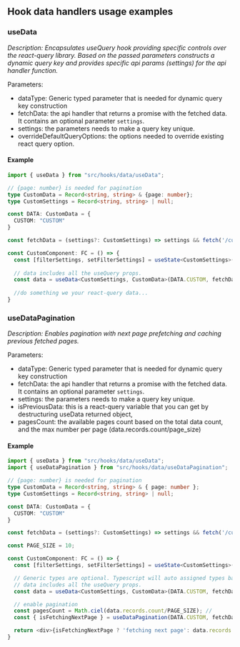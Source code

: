 ## Hook data handlers usage examples

### useData

_Description: Encapsulates useQuery hook providing specific controls over the react-query library. Based on the passed parameters constructs a dynamic query key and provides specific api params (settings) for the api handler function._<br /> 

Parameters: 
- dataType: Generic typed parameter that is needed for dynamic query key construction
- fetchData: the api handler that returns a promise with the fetched data. It contains an optional parameter `settings`.
- settings: the parameters needs to make a query key unique.
- overrideDefaultQueryOptions: the options needed to override existing react query option.

#### Example

```typescript jsx
import { useData } from "src/hooks/data/useData";

// {page: number} is needed for pagination
type CustomData = Record<string, string> & {page: number}; 
type CustomSettings = Record<string, string> | null;

const DATA: CustomData = {
  CUSTOM: "CUSTOM"
}

const fetchData = (settings?: CustomSettings) => settings && fetch('/custom-data', settings);

const CustomComponent: FC = () => {
  const [filterSettings, setFilterSettings] = useState<CustomSettings>(null);
  
  // data includes all the useQuery props.
  const data = useData<CustomSettings, CustomData>(DATA.CUSTOM, fetchData, filterSettings);
  
  //do something we your react-query data...
}
```


### useDataPagination

_Description: Enables pagination with  next page prefetching and caching previous fetched pages._<br />

Parameters:
- dataType: Generic typed parameter that is needed for dynamic query key construction
- fetchData: the api handler that returns a promise with the fetched data. It contains an optional parameter `settings`.
- settings: the parameters needs to make a query key unique.
- isPreviousData: this is a react-query variable that you can get by destructuring useData returned object, 
- pagesCount: the available pages count based on the total data count, and the max number per page (data.records.count/page_size)

#### Example

```typescript jsx
import { useData } from "src/hooks/data/useData";
import { useDataPagination } from "src/hooks/data/useDataPagination";

// {page: number} is needed for pagination
type CustomData = Record<string, string> & { page: number };
type CustomSettings = Record<string, string> | null;

const DATA: CustomData = {
  CUSTOM: "CUSTOM"
}

const fetchData = (settings?: CustomSettings) => settings && fetch('/custom-data', settings);

const PAGE_SIZE = 10;

const CustomComponent: FC = () => {
  const [filterSettings, setFilterSettings] = useState<CustomSettings>(null);

  // Generic types are optional. Typescript will auto assigned types based on parameters' types.
  // data includes all the useQuery props.
  const data = useData<CustomSettings, CustomData>(DATA.CUSTOM, fetchData, filterSettings);

  // enable pagination
  const pagesCount = Math.ciel(data.records.count/PAGE_SIZE); // 
  const { isFetchingNextPage } = useDataPagination(DATA.CUSTOM, fetchData, filterSettings, data.isPreviousData, pagesCount)

  return <div>{isFetchingNextPage ? 'fetching next page': data.records.count}</div>
}
```